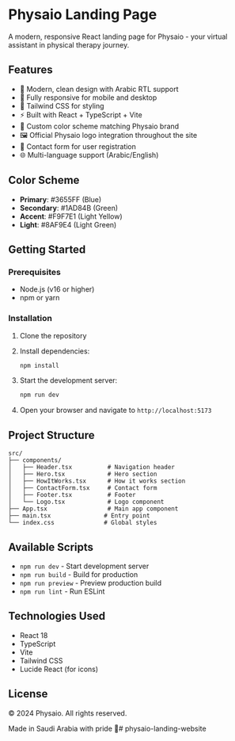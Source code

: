 # Physaio Landing Page

A modern, responsive React landing page for Physaio - your virtual assistant in physical therapy journey.

## Features

- 🎨 Modern, clean design with Arabic RTL support
- 📱 Fully responsive for mobile and desktop
- 🎯 Tailwind CSS for styling
- ⚡ Built with React + TypeScript + Vite
- 🎨 Custom color scheme matching Physaio brand
- 🖼️ Official Physaio logo integration throughout the site
- 📝 Contact form for user registration
- 🌐 Multi-language support (Arabic/English)

## Color Scheme

- **Primary**: #3655FF (Blue)
- **Secondary**: #1AD84B (Green)
- **Accent**: #F9F7E1 (Light Yellow)
- **Light**: #8AF9E4 (Light Green)

## Getting Started

### Prerequisites

- Node.js (v16 or higher)
- npm or yarn

### Installation

1. Clone the repository
2. Install dependencies:
   ```bash
   npm install
   ```

3. Start the development server:
   ```bash
   npm run dev
   ```

4. Open your browser and navigate to `http://localhost:5173`

## Project Structure

```
src/
├── components/
│   ├── Header.tsx          # Navigation header
│   ├── Hero.tsx            # Hero section
│   ├── HowItWorks.tsx      # How it works section
│   ├── ContactForm.tsx     # Contact form
│   ├── Footer.tsx          # Footer
│   └── Logo.tsx            # Logo component
├── App.tsx                 # Main app component
├── main.tsx               # Entry point
└── index.css              # Global styles
```

## Available Scripts

- `npm run dev` - Start development server
- `npm run build` - Build for production
- `npm run preview` - Preview production build
- `npm run lint` - Run ESLint

## Technologies Used

- React 18
- TypeScript
- Vite
- Tailwind CSS
- Lucide React (for icons)

## License

© 2024 Physaio. All rights reserved.

Made in Saudi Arabia with pride 💚# physaio-landing-website
